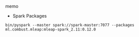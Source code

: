 memo
- Spark Packages
```
bin/pyspark --master spark://spark-master:7077 --packages ml.combust.mleap:mleap-spark_2.11:0.12.0
```
